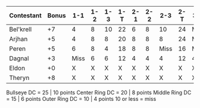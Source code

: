 | Contestant | Bonus | 1-1  | 1-2 | 1-3 | 1-T | 2-1 | 2-2 | 2-3  | 2-T | 3-1  | 3-2  | 3-3  | 3-T | Total |
| ---------- | ----- | ---- | --- | --- | --- | --- | --- | ---- | --- | ---- | ---- | ---- | --- | ----- |
| Bel'krell  | +7    | 4    | 8   | 10  | 22  | 6   | 8   | 10   | 24  | Miss | 8    | 10   | 18  | 50    |
| Arjhan     | +5    | 4    | 8   | 8   | 20  | 8   | 8   | 8    | 24  | Miss | Miss | Miss | 0   | 44    |
| Peren      | +5    | 6    | 8   | 4   | 18  | 8   | 8   | Miss | 16  | Miss | 8    | Miss | 8   | 42    |
| Dagnal     | +3    | Miss | 6   | 6   | 12  | 4   | 4   | 4    | 12  | 4    | Miss | Miss | 4   | 28    |
| Eldon      | +0    | X    | X   | X   | X   | X   | X   | X    | X   | X    | X    | X    | X   | X     |
| Theryn     | +8    | X    | X   | X   | X   | X   | X   | X    | X   | X    | X    | X    | X   | X     |

Bullseye DC = 25 | 10 points
Center Ring DC = 20 | 8 points
Middle Ring DC = 15 | 6 points
Outer Ring DC = 10 | 4 points
10 or less = miss
